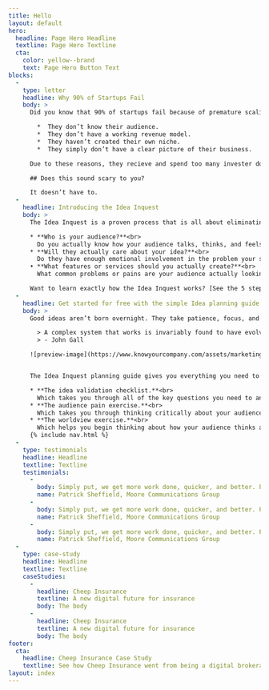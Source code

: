 ```yaml
---
title: Hello
layout: default
hero:
  headline: Page Hero Headline
  textline: Page Hero Textline
  cta:
    color: yellow--brand
    text: Page Hero Button Text
blocks:
  -
    type: letter
    headline: Why 90% of Startups Fail
    body: >
      Did you know that 90% of startups fail because of premature scaling? This is because:

        *  They don’t know their audience. 
        *  They don’t have a working revenue model.
        *  They haven’t created their own niche.
        *  They simply don’t have a clear picture of their business.

      Due to these reasons, they recieve and spend too many invester dollars and can never pay back their debts.

      ## Does this sound scary to you? 

      It doesn’t have to.
  -
    headline: Introducing the Idea Inquest
    body: >
      The Idea Inquest is a proven process that is all about eliminating your risk. It guarantees to save your time and money by answering three very important questions about your business idea:

      * **Who is your audience?**<br>
        Do you actually know how your audience talks, thinks, and feels about your idea and your industry?
      * **Will they actually care about your idea?**<br>
        Do they have enough emotional involvement in the problem your solving to actually pay for it? How much?
      • **What features or services should you actually create?**<br>
        What common problems or pains are your audience actually looking to solve? No assumptions, no guessing. Just real data.

      Want to learn exactly how the Idea Inquest works? [See the 5 step product tour of the Idea Inquest right now](#).
  -
    headline: Get started for free with the simple Idea planning guide 
    body: >
      Good ideas aren’t born overnight. They take patience, focus, and some tender love and care. Most importantly, ideas need a critical eye to ensure they’re simple enough to succeed.

        > A complex system that works is invariably found to have evolved from a simple system that worked. A complex system designed from scratch never works and cannot be patched up to make it work.
        > - John Gall

      ![preview-image](https://www.knowyourcompany.com/assets/marketing/pubs-ac94851c9d781c8676854a126abcd73e.png)


      The Idea Inquest planning guide gives you everything you need to validate your idea. It includes:

      * **The idea validation checklist.**<br>
        Which takes you through all of the key questions you need to answer before you can call your idea business-ready.
      * **The audience pain exercise.**<br>
        Which takes you through thinking critically about your audience, and whether or not you’re actually solving a problem for them.
      * **The worldview exercise.**<br>
        Which helps you begin thinking about how your audience thinks and protects you from the problem of marketing to yourself.
      {% include nav.html %} 
  -
    type: testimonials
    headline: Headline
    textline: Textline
    testimonials:
      -
        body: Simply put, we get more work done, quicker, and better. Productivity is up. Errors are down. Clients are happier. 
        name: Patrick Sheffield, Moore Communications Group 
      -
        body: Simply put, we get more work done, quicker, and better. Productivity is up. Errors are down. Clients are happier. 
        name: Patrick Sheffield, Moore Communications Group
      -
        body: Simply put, we get more work done, quicker, and better. Productivity is up. Errors are down. Clients are happier. 
        name: Patrick Sheffield, Moore Communications Group
  -
    type: case-study
    headline: Headline
    textline: Textline
    caseStudies:
      -
        headline: Cheep Insurance
        textline: A new digital future for insurance
        body: The body
      -
        headline: Cheep Insurance
        textline: A new digital future for insurance
        body: The body
footer:
  cta:
    headline: Cheep Insurance Case Study 
    textline: See how Cheep Insurance went from being a digital brokerage to being the first all-digital, self-serve insurance company in Nova Scotia and doubled their aquisition rate. 
layout: index
---
```

